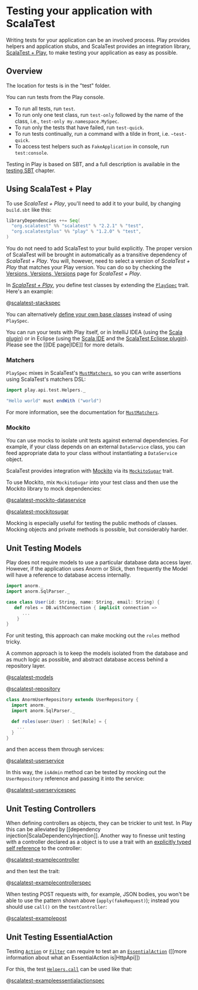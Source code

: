 <!--- Copyright (C) 2009-2015 Typesafe Inc. <http://www.typesafe.com> -->
# Testing your application with ScalaTest

Writing tests for your application can be an involved process. Play provides helpers and application stubs, and ScalaTest provides an integration library, [ScalaTest + Play](http://scalatest.org/plus/play), to make testing your application as easy as possible.

## Overview

The location for tests is in the "test" folder.  <!-- There are two sample test files created in the test folder which can be used as templates. -->

You can run tests from the Play console.

* To run all tests, run `test`.
* To run only one test class, run `test-only` followed by the name of the class, i.e., `test-only my.namespace.MySpec`.
* To run only the tests that have failed, run `test-quick`.
* To run tests continually, run a command with a tilde in front, i.e. `~test-quick`.
* To access test helpers such as `FakeApplication` in console, run `test:console`.

Testing in Play is based on SBT, and a full description is available in the [testing SBT](http://www.scala-sbt.org/0.13.0/docs/Detailed-Topics/Testing) chapter.

## Using ScalaTest + Play

To use _ScalaTest + Play_, you'll need to add it to your build, by changing `build.sbt` like this:

```scala
libraryDependencies ++= Seq(
  "org.scalatest" %% "scalatest" % "2.2.1" % "test",
  "org.scalatestplus" %% "play" % "1.2.0" % "test",
)
```

You do not need to add ScalaTest to your build explicitly. The proper version of ScalaTest will be brought in automatically as a transitive dependency of _ScalaTest + Play_. You will, however, need to select a version of _ScalaTest + Play_ that matches your Play version. You can do so by checking the [Versions, Versions, Versions](http://www.scalatest.org/plus/play/versions) page for _ScalaTest + Play_.

In [_ScalaTest + Play_](http://scalatest.org/plus/play), you define test classes by extending the [`PlaySpec`](http://doc.scalatest.org/plus-play/1.0.0/index.html#org.scalatestplus.play.PlaySpec) trait. Here's an example:

@[scalatest-stackspec](code-scalatestplus-play/StackSpec.scala)

You can alternatively [define your own base classes](http://scalatest.org/user_guide/defining_base_classes) instead of using `PlaySpec`.

You can run your tests with Play itself, or in IntelliJ IDEA (using the [Scala plugin](https://blog.jetbrains.com/scala/)) or in Eclipse (using the [Scala IDE](http://scala-ide.org/) and the [ScalaTest Eclipse plugin](http://scalatest.org/user_guide/using_scalatest_with_eclipse)).  Please see the [[IDE page|IDE]] for more details.

### Matchers

`PlaySpec` mixes in ScalaTest's [`MustMatchers`](http://doc.scalatest.org/2.1.5/index.html#org.scalatest.MustMatchers), so you can write assertions using ScalaTest's matchers DSL:

```scala
import play.api.test.Helpers._

"Hello world" must endWith ("world")
```

For more information, see the documentation for [`MustMatchers`](http://doc.scalatest.org/2.1.5/index.html#org.scalatest.MustMatchers).

### Mockito

You can use mocks to isolate unit tests against external dependencies.  For example, if your class depends on an external `DataService` class, you can feed appropriate data to your class without instantiating a `DataService` object.

ScalaTest provides integration with [Mockito](https://github.com/mockito/mockito) via its [`MockitoSugar`](http://doc.scalatest.org/2.1.5/index.html#org.scalatest.mock.MockitoSugar) trait.

To use Mockito, mix `MockitoSugar` into your test class and then use the Mockito library to mock dependencies:

@[scalatest-mockito-dataservice](code-scalatestplus-play/ExampleMockitoSpec.scala)

@[scalatest-mockitosugar](code-scalatestplus-play/ExampleMockitoSpec.scala)

Mocking is especially useful for testing the public methods of classes.  Mocking objects and private methods is possible, but considerably harder.

## Unit Testing Models

Play does not require models to use a particular database data access layer.  However, if the application uses Anorm or Slick, then frequently the Model will have a reference to database access internally.

```scala
import anorm._
import anorm.SqlParser._

case class User(id: String, name: String, email: String) {
   def roles = DB.withConnection { implicit connection =>
      ...
    }
}
```

For unit testing, this approach can make mocking out the `roles` method tricky.

A common approach is to keep the models isolated from the database and as much logic as possible, and abstract database access behind a repository layer.

@[scalatest-models](code/models/User.scala)

@[scalatest-repository](code/services/UserRepository.scala)

```scala
class AnormUserRepository extends UserRepository {
  import anorm._
  import anorm.SqlParser._

  def roles(user:User) : Set[Role] = {
    ...
  }
}
```

and then access them through services:

@[scalatest-userservice](code/services/UserService.scala)

In this way, the `isAdmin` method can be tested by mocking out the `UserRepository` reference and passing it into the service:

@[scalatest-userservicespec](code-scalatestplus-play/UserServiceSpec.scala)

## Unit Testing Controllers

When defining controllers as objects, they can be trickier to unit test. In Play this can be alleviated by [[dependency injection|ScalaDependencyInjection]]. Another way to finesse unit testing with a controller declared as a object is to use a trait with an [explicitly typed self reference](http://www.naildrivin5.com/scalatour/wiki_pages/ExplcitlyTypedSelfReferences) to the controller:

@[scalatest-examplecontroller](code-scalatestplus-play/ExampleControllerSpec.scala)

and then test the trait:

@[scalatest-examplecontrollerspec](code-scalatestplus-play/ExampleControllerSpec.scala)

When testing POST requests with, for example, JSON bodies, you won't be able to
use the pattern shown above (`apply(fakeRequest)`); instead you should use
`call()` on the `testController`:

@[scalatest-examplepost](code-scalatestplus-play/ExamplePostSpec.scala)

## Unit Testing EssentialAction

Testing [`Action`](api/scala/play/api/mvc/Action.html) or [`Filter`](api/scala/play/api/mvc/Filter.html) can require to test an an [`EssentialAction`](api/scala/play/api/mvc/EssentialAction.html) ([[more information about what an EssentialAction is|HttpApi]])

For this, the test [`Helpers.call`](api/scala/play/api/test/Helpers$.html#call) can be used like that:

@[scalatest-exampleessentialactionspec](code-scalatestplus-play/ExampleEssentialActionSpec.scala)
